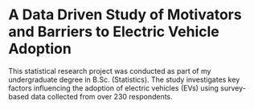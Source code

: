# A Data Driven Study of Motivators and Barriers to Electric Vehicle Adoption

This statistical research project was conducted as part of my undergraduate degree in B.Sc. (Statistics). The study investigates key factors influencing the adoption of electric vehicles (EVs) using survey-based data collected from over 230 respondents.

